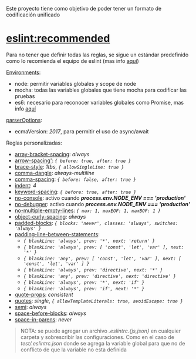 Este proyecto tiene como objetivo de poder tener un formato de codificación unificado

# [eslint:recommended][eslint-recommended]

Para no tener que definir todas las reglas, se sigue un estándar predefinido como lo recomienda el equipo de eslint (mas info [aquí][eslint-recommended])

[eslint-recommended]: https://eslint.org/docs/rules

[Environments][Environments]:

* node: permitir variables globales y scope de node
* mocha: todas las variables globales que tiene mocha para codificar las pruebas
* es6: necesario para reconocer variables globales como Promise, mas info [aquí][eslint-issues-9812]

[eslint-issues-9812]: https://github.com/eslint/eslint/issues/9812

[Environments]: https://eslint.org/docs/user-guide/configuring#specifying-environments

[parserOptions][parserOptions]:

* ecmaVersion: _2017_, para permitir el uso de async/await

[parserOptions]: https://eslint.org/docs/user-guide/configuring#specifying-parser-options

Reglas personalizadas:

* [array-bracket-spacing][array-bracket-spacing]: _always_
* [arrow-spacing'][arrow-spacing']: _```{ before: true, after: true }```_
* [brace-style][brace-style]: _1tbs_, _```{ allowSingleLine: true }```_
* [comma-dangle][comma-dangle]: _always-multiline_
* [comma-spacing][comma-spacing]: _```{ before: false, after: true }```_
* [indent][indent]: _4_
* [keyword-spacing][keyword-spacing]: _```{ before: true, after: true }```_
* [no-console][no-console]: activo cuando _**process.env.NODE_ENV === 'production'**_
* [no-debugger][no-debugger]: activo cuando _**process.env.NODE_ENV === 'production'**_
* [no-multiple-empty-lines][no-multiple-empty-lines]: _```{ max: 1, maxEOF: 1, maxBOF: 1 }```_
* [object-curly-spacing][object-curly-spacing]: _always_
* [padded-blocks][padded-blocks]: _```{ blocks: 'never', classes: 'always', switches: 'always' }```_
* [padding-line-between-statements][padding-line-between-statements]:
    * _```{ blankLine: 'always', prev: '*', next: 'return' }```_
    * _```{ blankLine: 'always', prev: [ 'const', 'let', 'var' ], next: '*' }```_
    * _```{ blankLine: 'any', prev: [ 'const', 'let', 'var' ], next: [ 'const', 'let', 'var' ] }```_
    * _```{ blankLine: 'always', prev: 'directive', next: '*' }```_
    * _```{ blankLine: 'any', prev: 'directive', next: 'directive' }```_
    * _```{ blankLine: 'always', prev: '*', next: 'if' }```_
    * _```{ blankLine: 'always', prev: 'if', next: '*' }```_
* [quote-props][quote-props]: _consistent_
* [quotes][quotes]: _single_, _```{ allowTemplateLiterals: true, avoidEscape: true }```_
* [semi][semi]: _always_
* [space-before-blocks][space-before-blocks]: _always_
* [space-in-parens][space-in-parens]: _never_

[array-bracket-spacing]: https://eslint.org/docs/rules/array-bracket-spacing
[arrow-spacing']: https://eslint.org/docs/rules/arrow-spacing
[brace-style]: https://eslint.org/docs/rules/brace-style#1tbs
[comma-dangle]: https://eslint.org/docs/rules/comma-dangle#always-multiline
[comma-spacing]: https://eslint.org/docs/rules/comma-spacing
[indent]: https://eslint.org/docs/rules/indent
[keyword-spacing]: https://eslint.org/docs/rules/keyword-spacing
[no-console]: https://eslint.org/docs/rules/no-console
[no-debugger]: https://eslint.org/docs/rules/no-debugger
[no-multiple-empty-lines]: https://eslint.org/docs/rules/no-multiple-empty-lines
[object-curly-spacing]: https://eslint.org/docs/rules/object-curly-spacing
[padded-blocks]: https://eslint.org/docs/rules/padded-blocks
[padding-line-between-statements]: https://eslint.org/docs/rules/padding-line-between-statements
[quote-props]: https://eslint.org/docs/rules/quote-props#consistent
[quotes]: https://eslint.org/docs/rules/quotes#single
[semi]: https://eslint.org/docs/rules/semi
[space-before-blocks]: https://eslint.org/docs/rules/space-before-blocks
[space-in-parens]: https://eslint.org/docs/rules/space-in-parens

> NOTA: se puede agregar un archivo _.eslintrc.{js,json}_ en cualquier carpeta y sobrescribir las configuraciones. Como en el caso de _test/.eslintrc.json_ donde se agrega la variable global para que no de conflicto de que la variable no esta definida
